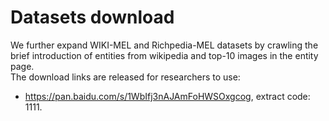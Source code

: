# Datasets download
We further expand WIKI-MEL and Richpedia-MEL datasets by crawling the brief introduction of entities from wikipedia and top-10 images in the entity page.\
The download links are released for researchers to use:
- https://pan.baidu.com/s/1WbIfj3nAJAmFoHWSOxgcog, extract code: 1111.
 
